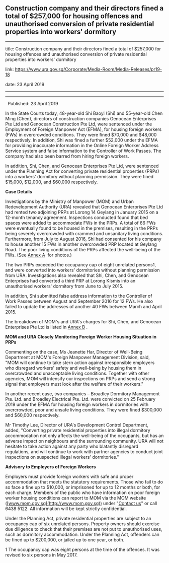 ## Construction company and their directors fined a total of $257,000 for housing offences and unauthorised conversion of private residential properties into workers' dormitory
---
title: Construction company and their directors fined a total of $257,000 for housing offences and unauthorised conversion of private residential properties into workers' dormitory

link: https://www.ura.gov.sg/Corporate/Media-Room/Media-Releases/pr19-18

date: 23 April 2019

---

-----------------------------------------------------------------------------------------------------------------------------------------------------------------------------

  Published: 23 April 2019

In the State Courts today, 48-year-old Shi Baoyi (Shi) and 55-year-old Chen Ming (Chen), directors of construction companies Genocean Enterprises Pte Ltd and Genocean Construction Pte Ltd, were sentenced under the Employment of Foreign Manpower Act (EFMA), for housing foreign workers (FWs) in overcrowded conditions. They were fined $70,000 and $48,000 respectively. In addition, Shi was fined a further $52,000 under the EFMA for providing inaccurate information in the Online Foreign Worker Address Service system and false information to the Controller of Work Passes. The company had also been barred from hiring foreign workers.

In addition, Shi, Chen, and Genocean Enterprises Pte Ltd, were sentenced under the Planning Act for converting private residential properties (PRPs) into a workers' dormitory without planning permission. They were fined $15,000, $12,000, and $60,000 respectively.

**Case Details**

Investigations by the Ministry of Manpower (MOM) and Urban Redevelopment Authority (URA) revealed that Genocean Enterprises Pte Ltd had rented two adjoining PRPs at Lorong 14 Geylang in January 2015 on a 12-month tenancy agreement. Inspections conducted found that bed spaces were added to accommodate FWs in the PRPs. A total of 66 FWs were eventually found to be housed in the premises, resulting in the PRPs being severely overcrowded with crammed and unsanitary living conditions. Furthermore, from July to August 2016, Shi had consented for his company to house another 15 FWs in another overcrowded PRP located at Geylang Road. The poor living conditions of the PRPs affected the well-being of the FWs. (See [Annex A](https://www.ura.gov.sg/-/media/Corporate/Media-Room/2019/Apr/pr19-18a.pdf)  for photos.)

The two PRPs exceeded the occupancy cap of eight unrelated persons1, and were converted into workers' dormitories without planning permission from URA. Investigations also revealed that Shi, Chen, and Genocean Enterprises had converted a third PRP at Lorong Kismis into an unauthorised workers' dormitory from June to July 2015.

In addition, Shi submitted false address information to the Controller of Work Passes between August and September 2016 for 12 FWs. He also failed to update the addresses of another 40 FWs between March and April 2015.

The breakdown of MOM's and URA's charges for Shi, Chen, and Genocean Enterprises Pte Ltd is listed in [Annex B](https://www.ura.gov.sg/-/media/Corporate/Media-Room/2019/Apr/pr19-18b.pdf) .

**MOM and URA Closely Monitoring Foreign Worker Housing Situation in PRPs**

Commenting on the case, Ms Jeanette Har, Director of Well-Being Department at MOM's Foreign Manpower Management Division, said, "MOM will continue to take stern action against irresponsible employers who disregard workers' safety and well-being by housing them in overcrowded and unacceptable living conditions. Together with other agencies, MOM will intensify our inspections on PRPs and send a strong signal that employers must look after the welfare of their workers."

In another recent case, two companies – Broadley Dormitory Management Pte. Ltd. and Broadley Electrical Pte. Ltd. were convicted on 25 February 2019 under the EFMA for housing foreign workers in dormitories with overcrowded, poor and unsafe living conditions. They were fined $300,000 and $60,000 respectively.

Mr Timothy Lee, Director of URA's Development Control Department, added, "Converting private residential properties into illegal dormitory accommodation not only affects the well-being of the occupants, but has an adverse impact on neighbours and the surrounding community. URA will not hesitate to take action against any party who blatantly disregard regulations, and will continue to work with partner agencies to conduct joint inspections on suspected illegal workers' dormitories."

**Advisory to Employers of Foreign Workers**

Employers must provide foreign workers with safe and proper accommodation that meets the statutory requirements. Those who fail to do so face a fine up to $10,000, or imprisoned for up to 12 months or both, for each charge. Members of the public who have information on poor foreign worker housing conditions can report to MOM via the MOM website ([www.mom.gov.sg](http://www.mom.gov.sg)) under "[Contact us](https://services.mom.gov.sg/efeedback/Forms/eFeedbackWithReferrer.aspx?option=2)" or call 6438 5122. All information will be kept strictly confidential.

Under the Planning Act, private residential properties are subject to an occupancy cap of six unrelated persons. Property owners should exercise due diligence to check that their premises are not put to unauthorised uses, such as dormitory accommodation. Under the Planning Act, offenders can be fined up to $200,000, or jailed up to one year, or both.



1 The occupancy cap was eight persons at the time of the offences. It was revised to six persons in May 2017.